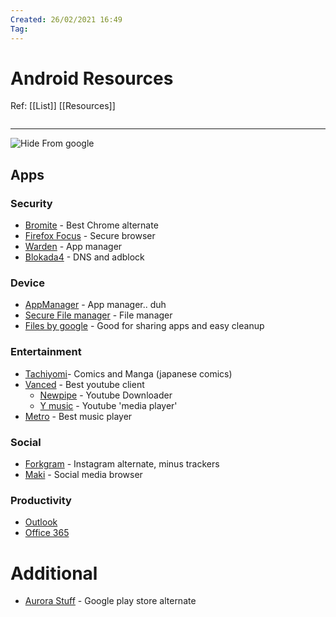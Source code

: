 ```yaml
---
Created: 26/02/2021 16:49
Tag: 
---
```

# Android Resources
Ref: [[List]] [[Resources]]
```
```
* * *
![Hide From google](https://external-content.duckduckgo.com/iu/?u=https%3A%2F%2Fimages.techhive.com%2Fimages%2Farticle%2F2017%2F01%2Fgoogle-android-apps-100705848-large.jpg&f=1&nofb=1)
## Apps

### Security
- [Bromite](https://github.com/bromite/bromite) - Best Chrome alternate
- [Firefox Focus](https://support.mozilla.org/en-US/kb/focus) - Secure browser
- [Warden](ttps://apt.izzysoft.de/fdroid/index/apk/com.aurora.warden) - App manager
- [Blokada4](https://github.com/blokadaorg/blokada/releases) - DNS and adblock

### Device
- [AppManager](https://github.com/MuntashirAkon/AppManager) - App manager.. duh 
- [Secure File manager](https://github.com/Secure-File-Manager/Secure-File-Manager) - File manager
- [Files by google](https://files.google.com/) - Good for sharing apps and easy cleanup

### Entertainment
- [Tachiyomi](https://github.com/tachiyomiorg/tachiyomi)- Comics and Manga (japanese comics)
- [Vanced](https://vancedapp.com/) - Best youtube client
    - [Newpipe](https://github.com/TeamNewPipe/NewPipe) - Youtube Downloader
    - [Y music](https://ymusic.io/) - Youtube 'media player'
- [Metro](https://github.com/MuntashirAkon/Metro) - Best music player 

### Social
- [Forkgram](https://github.com/Forkgram) - Instagram alternate, minus trackers
- [Maki](https://play.google.com/store/apps/details?id=com.sunshine.makilite) - Social media browser

### Productivity
- [Outlook](https://www.microsoft.com/en-us/microsoft-365/outlook-mobile-for-android-and-ios)
- [Office 365](https://www.microsoft.com/en-us/microsoft-365/mobile/microsoft-365-mobile-apps-for-android)


# Additional
- [Aurora Stuff](https://auroraoss.com/) - Google play store alternate
